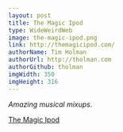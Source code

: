 ```yaml
---
layout: post
title: The Magic Ipod
type: WideWeirdWeb
image: the-magic-ipod.png
link: http://themagicipod.com/
authorName: Tim Holman
authorUrl: http://tholman.com
authorGithub: tholman
imgWidth: 350
imgHeight: 316
---
```


_Amazing musical mixups._

[The Magic Ipod](http://themagicipod.com/)
